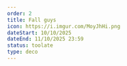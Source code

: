 ```yaml
---
order: 2
title: Fall guys
icon: https://i.imgur.com/MoyJhHi.png
dateStart: 10/10/2025
dateEnd: 11/10/2025 23:59
status: toolate
type: deco
---
```

